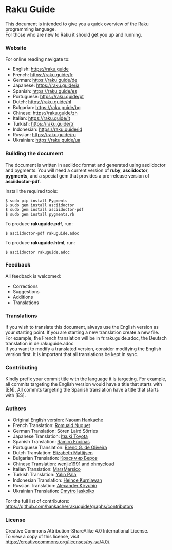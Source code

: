 # Raku Guide

This document is intended to give you a quick overview of the Raku programming language.  
For those who are new to Raku it should get you up and running.

### Website
For online reading navigate to:  
* English: https://raku.guide
* French: https://raku.guide/fr
* German: https://raku.guide/de
* Japanese: https://raku.guide/ja
* Spanish: https://raku.guide/es
* Portuguese: https://raku.guide/pt
* Dutch: https://raku.guide/nl
* Bulgarian: https://raku.guide/bg
* Chinese: https://raku.guide/zh
* Italian: https://raku.guide/it
* Turkish: https://raku.guide/tr
* Indonesian: https://raku.guide/id
* Russian: https://raku.guide/ru
* Ukrainian: https://raku.guide/ua

### Building the document
The document is written in asciidoc format and generated using
asciidoctor and pygments.  You will need a current version of **ruby**,
**asciidoctor**, **pygments**, and a special gem that provides a pre-release version
of **asciidoctor-pdf**.

Install the required tools:

    $ sudo pip install Pygments
    $ sudo gem install asciidoctor
    $ sudo gem install asciidoctor-pdf
    $ sudo gem install pygments.rb

To produce **rakuguide.pdf**, run:

    $ asciidoctor-pdf rakuguide.adoc

To produce **rakuguide.html**, run:

    $ asciidoctor rakuguide.adoc

### Feedback
All feedback is welcomed:
* Corrections
* Suggestions
* Additions
* Translations

### Translations
If you wish to translate this document, always use the English version as your starting point.
If you are starting a new translation create a new file. For example, the French translation will be in fr.rakuguide.adoc, the Deutsch translation in de.rakuguide.adoc  
If you want to modify a translated version, consider modifying the English version first. It is important that all translations be kept in sync.

### Contributing
Kindly prefix your commit title with the language it is targeting. For example, all commits targeting the English version would have a title that starts with [EN]. All commits targeting the Spanish translation have a title that starts with [ES].

### Authors
* Original English version: [Naoum Hankache](https://github.com/hankache)
* French Translation: [Romuald Nuguet](https://github.com/kolikov)
* German Translation: Sören Laird Sörries
* Japanese Translation: [Itsuki Toyota](https://github.com/titsuki)
* Spanish Translation: [Ramiro Encinas](https://github.com/ramiroencinas)
* Portuguese Translation: [Breno G. de Oliveira](https://github.com/garu)
* Dutch Translation: [Elizabeth Mattijsen](https://github.com/lizmat)
* Bulgarian Translation: [Красимир Беров](https://github.com/kberov)
* Chinese Translation: [wenjie1991](https://github.com/wenjie1991) and [ohmycloud](https://ohmycloud.github.io)
* Italian Translation: [MarsMarsico](https://github.com/marsmarsico)
* Turkish Translation: [Yalın Pala](https://github.com/yplog)
* Indonesian Translation: [Heince Kurniawan](https://github.com/heince)
* Russian Translation: [Alexander Kiryuhin](https://github.com/Altai-man)
* Ukrainian Translation: [Dmytro Iaskolko](https://github.com/s0t0na)

For the full list of contributors: https://github.com/hankache/rakuguide/graphs/contributors

### License
Creative Commons Attribution-ShareAlike 4.0 International License.  
To view a copy of this license, visit https://creativecommons.org/licenses/by-sa/4.0/.
